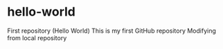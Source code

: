 # hello-world
First repository (Hello World)
This is my first GitHub repository
Modifying from local repository
